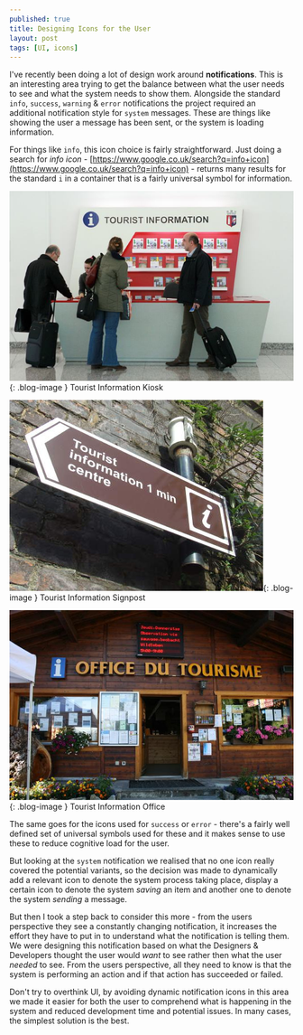 ```yaml
---
published: true
title: Designing Icons for the User
layout: post
tags: [UI, icons]
---
```

I've recently been doing a lot of design work around **notifications**. This is an interesting area trying to get the balance between what the user needs to see and what the system needs to show them. Alongside the standard `info`, `success`, `warning` & `error` notifications the project required an additional notification style for `system` messages. These are things like showing the user a message has been sent, or the system is loading information.

For things like `info`, this icon choice is fairly straightforward. Just doing a search for _info icon_ - [https://www.google.co.uk/search?q=info+icon](https://www.google.co.uk/search?q=info+icon) - returns many results for the standard `i` in a container that is a fairly universal symbol for information.

![Tourist Information Kiosk](https://raw.githubusercontent.com/whitingx/whitingx.github.io/master/_posts/images/tourist-information-01.png "Tourist Information Kiosk"){: .blog-image }
<span class="blog-image-caption">Tourist Information Kiosk</span>

![Tourist Information Signpost](https://raw.githubusercontent.com/whitingx/whitingx.github.io/master/_posts/images/tourist-information-02.png "Tourist Information Signpost"){: .blog-image }
<span class="blog-image-caption">Tourist Information Signpost</span>

![Tourist Information Office](https://raw.githubusercontent.com/whitingx/whitingx.github.io/master/_posts/images/tourist-information-03.png "Tourist Information Office"){: .blog-image }
<span class="blog-image-caption">Tourist Information Office</span>

The same goes for the icons used for `success` or `error` - there's a fairly well defined set of universal symbols used for these and it makes sense to use these to reduce cognitive load for the user.

But looking at the `system` notification we realised that no one icon really covered the potential variants, so the decision was made to dynamically add a relevant icon to denote the system process taking place, display a certain icon to denote the system _saving_ an item and another one to denote the system _sending_ a message.

But then I took a step back to consider this more - from the users perspective they see a constantly changing notification, it increases the effort they have to put in to understand what the notification is telling them. We were designing this notification based on what the Designers & Developers thought the user would _want_ to see rather then what the user _needed_ to see. From the users perspective, all they need to know is that the system is performing an action and if that action has succeeded or failed.

Don't try to overthink UI, by avoiding dynamic notification icons in this area we made it easier for both the user to comprehend what is happening in the system and reduced development time and potential issues. In many cases, the simplest solution is the best.

